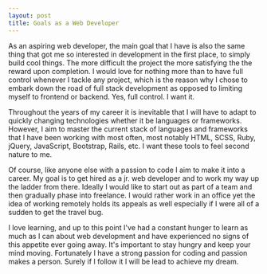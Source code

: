 ```yaml
---
layout: post
title: Goals as a Web Developer
---
```


As an aspiring web developer, the main goal that I have is also the same thing that got me so interested in development in the first place, to simply build cool things.  The more difficult the project the more satisfying the the reward upon completion.  I would love for nothing more than to have full control whenever I tackle any project, which is the reason why I chose to embark down the road of full stack development as opposed to limiting myself to frontend or backend.  Yes, full control.  I want it.

Throughout the years of my career it is inevitable that I will have to adapt to quickly changing technologies whether it be languages or frameworks.  However, I aim to master the current stack of languages and frameworks that I have been working with most often, most notably HTML, SCSS, Ruby, jQuery, JavaScript, Bootstrap, Rails, etc.  I want these tools to feel second nature to me.

Of course, like anyone else with a passion to code I aim to make it into a career.  My goal is to get hired as a jr. web developer and to work my way up the ladder from there.  Ideally I would like to start out as part of a team and then gradually phase into freelance.  I would rather work in an office yet the idea of working remotely holds its appeals as well especially if I were all of a sudden to get the travel bug.

I love learning, and up to this point I've had a constant hunger to learn as much as I can about web development and have experienced no signs of this appetite ever going away.  It's important to stay hungry and keep your mind moving.  Fortunately I have a strong passion for coding and passion makes a person.  Surely if I follow it I will be lead to achieve my dream.